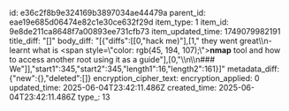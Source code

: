 id: e36c2f8b9e324169b3897034ae44479a
parent_id: eae19e685d06474e82c1e30ce632f29d
item_type: 1
item_id: 9e8de211ca8648f7a00893ee731cfb73
item_updated_time: 1749079982191
title_diff: "[]"
body_diff: "[{\"diffs\":[[0,\"hack me)\"],[1,\" they went great\\\n- learnt what is <span style=\\\"color: rgb(45, 194, 107);\\\">**nmap**</span> tool and how to access another root using it as a guide\"],[0,\"\\\n\\\n### We\"]],\"start1\":345,\"start2\":345,\"length1\":16,\"length2\":161}]"
metadata_diff: {"new":{},"deleted":[]}
encryption_cipher_text: 
encryption_applied: 0
updated_time: 2025-06-04T23:42:11.486Z
created_time: 2025-06-04T23:42:11.486Z
type_: 13